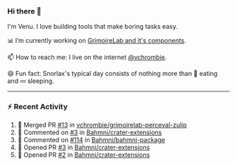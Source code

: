 ### Hi there 👋

I'm Venu. I love building tools that make boring tasks easy.

📊 I’m currently working on [GrimoireLab and it's components](https://chaoss.github.io/grimoirelab).

📫 How to reach me: I live on the internet [@vchrombie](https://www.google.co.in/search?q=vchrombie).

😄 Fun fact: Snorlax's typical day consists of nothing more than :doughnut: eating and :zzz: sleeping.

---

### :zap: Recent Activity

<!--RECENT_ACTIVITY:start-->
1. 🎉 Merged PR [#13](https://github.com/vchrombie/grimoirelab-perceval-zulip/pull/13) in [vchrombie/grimoirelab-perceval-zulip](https://github.com/vchrombie/grimoirelab-perceval-zulip)
2. 💬 Commented on [#3](https://github.com/Bahmni/crater-extensions/pull/3#discussion_r935208835) in [Bahmni/crater-extensions](https://github.com/Bahmni/crater-extensions)
3. 💬 Commented on [#114](https://github.com/Bahmni/bahmni-package/pull/114#issuecomment-1202071422) in [Bahmni/bahmni-package](https://github.com/Bahmni/bahmni-package)
4. 💪 Opened PR [#3](https://github.com/Bahmni/crater-extensions/pull/3) in [Bahmni/crater-extensions](https://github.com/Bahmni/crater-extensions)
5. 💪 Opened PR [#2](https://github.com/Bahmni/crater-extensions/pull/2) in [Bahmni/crater-extensions](https://github.com/Bahmni/crater-extensions)
<!--RECENT_ACTIVITY:end-->

<!--
**vchrombie/vchrombie** is a ✨ _special_ ✨ repository because its `README.md` (this file) appears on your GitHub profile.

Here are some ideas to get you started:

- 🔭 I’m currently working on ...
- 🌱 I’m currently learning ...
- 👯 I’m looking to collaborate on ...
- 🤔 I’m looking for help with ...
- 💬 Ask me about ...
- 📫 How to reach me: ...
- 😄 Pronouns: ...
- ⚡ Fun fact: ...
-->
